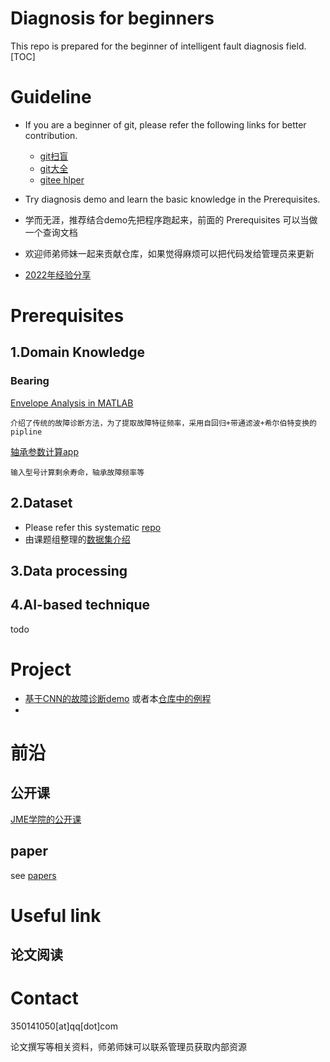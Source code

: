 # Diagnosis for beginners
This repo is prepared for the beginner of intelligent fault diagnosis field. 
[TOC]


# Guideline
* If you are a beginner of git, please refer the following links for better contribution.

    * [git扫盲](https://gitee.com/help/articles/4104)
    * [git大全](https://gitee.com/all-about-git)
    * [gitee hlper](https://gitee.com/help/articles/4122)
* Try diagnosis demo and learn the basic knowledge in the Prerequisites. 
* 学而无涯，推荐结合demo先把程序跑起来，前面的 Prerequisites 可以当做一个查询文档
* 欢迎师弟师妹一起来贡献仓库，如果觉得麻烦可以把代码发给管理员来更新
* [2022年经验分享](.\share\2022大家的sharing.md)

# Prerequisites
## 1.Domain Knowledge
### Bearing
[Envelope Analysis in MATLAB](https://www.kau-sdol.com/matlab-code)

    介绍了传统的故障诊断方法，为了提取故障特征频率，采用自回归+带通滤波+希尔伯特变换的pipline

[轴承参数计算app](http://www.jp.nsk.com/app02/BearingGuide/m/html/en/BearingSearch.html)
    
    输入型号计算剩余寿命，轴承故障频率等


## 2.Dataset
- Please refer this systematic [repo](https://github.com/hustcxl/Rotating-machine-fault-data-set)
- 由课题组整理的[数据集介绍](https://github.com/e62505/Fault_diognosis_dataset)

## 3.Data processing

## 4.AI-based technique

todo

# Project
- [基于CNN的故障诊断demo](https://www.kaggle.com/liki17/cnndemo1) 或者本[仓库中的例程](/demo/CNNdemo1/cnndemo1.py)
- 


# 前沿
## 公开课
[JME学院的公开课](https://space.bilibili.com/701097616/channel/collectiondetail?sid=243158)
## paper
see [papers](/papers.md)
# Useful link
## 论文阅读


# Contact
350141050[at]qq[dot]com

论文撰写等相关资料，师弟师妹可以联系管理员获取内部资源
